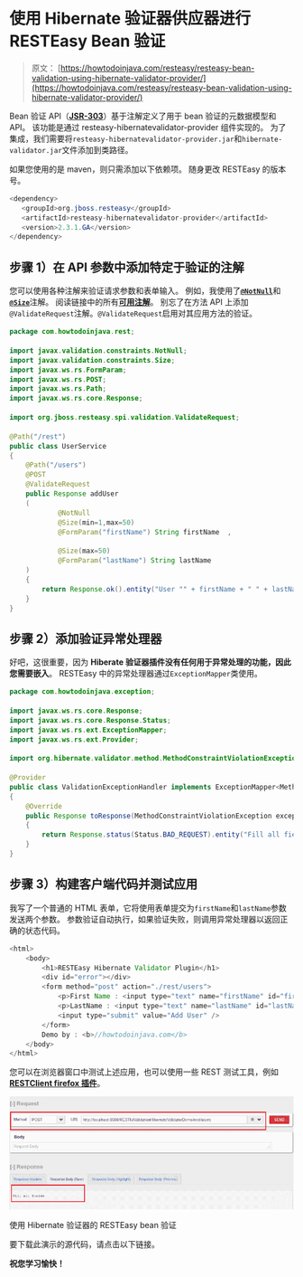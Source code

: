 # 使用 Hibernate 验证器供应器进行 RESTEasy Bean 验证

> 原文： [https://howtodoinjava.com/resteasy/resteasy-bean-validation-using-hibernate-validator-provider/](https://howtodoinjava.com/resteasy/resteasy-bean-validation-using-hibernate-validator-provider/)

Bean 验证 API（[**JSR-303**](https://jcp.org/en/jsr/detail?id=303 "jsr-303")）基于注解定义了用于 bean 验证的元数据模型和 API。 该功能是通过 resteasy-hibernatevalidator-provider 组件实现的。 为了集成，我们需要将`resteasy-hibernatevalidator-provider.jar`和`hibernate-validator.jar`文件添加到类路径。

如果您使用的是 maven，则只需添加以下依赖项。 随身更改 RESTEasy 的版本号。

```java
<dependency>
   <groupId>org.jboss.resteasy</groupId>
   <artifactId>resteasy-hibernatevalidator-provider</artifactId>
   <version>2.3.1.GA</version>
</dependency>

```

## 步骤 1）在 API 参数中添加特定于验证的注解

您可以使用各种注解来验证请求参数和表单输入。 例如，我使用了[**`@NotNull`**](https://docs.oracle.com/javaee/6/api/javax/validation/constraints/NotNull.html "NotNull annotation")和[**`@Size`**](https://docs.oracle.com/javaee/6/api/javax/validation/constraints/Size.html "Size annotation")注解。 阅读链接中的所有[**可用注解**](https://docs.oracle.com/javaee/6/api/javax/validation/constraints/package-summary.html "all validation annotations")。 别忘了在方法 API 上添加`@ValidateRequest`注解。`@ValidateRequest`启用对其应用方法的验证。

```java
package com.howtodoinjava.rest;

import javax.validation.constraints.NotNull;
import javax.validation.constraints.Size;
import javax.ws.rs.FormParam;
import javax.ws.rs.POST;
import javax.ws.rs.Path;
import javax.ws.rs.core.Response;

import org.jboss.resteasy.spi.validation.ValidateRequest;

@Path("/rest")
public class UserService 
{
	@Path("/users")
	@POST
	@ValidateRequest
	public Response addUser
	(
			@NotNull
			@Size(min=1,max=50) 
			@FormParam("firstName") String firstName  , 

			@Size(max=50)
			@FormParam("lastName") String lastName
	)
	{
		return Response.ok().entity("User "" + firstName + " " + lastName + "" added through JAX-RS JavaScript API").build();
	}
}

```

## 步骤 2）添加验证异常处理器

好吧，这很重要，因为 **Hiberate 验证器插件没有任何用于异常处理的功能，因此您需要嵌入**。 RESTEasy 中的异常处理器通过`ExceptionMapper`类使用。

```java
package com.howtodoinjava.exception;

import javax.ws.rs.core.Response;
import javax.ws.rs.core.Response.Status;
import javax.ws.rs.ext.ExceptionMapper;
import javax.ws.rs.ext.Provider;

import org.hibernate.validator.method.MethodConstraintViolationException;

@Provider
public class ValidationExceptionHandler implements ExceptionMapper<MethodConstraintViolationException> 
{
	@Override
	public Response toResponse(MethodConstraintViolationException exception) 
	{
		return Response.status(Status.BAD_REQUEST).entity("Fill all fields").build();
	}
}

```

## 步骤 3）构建客户端代码并测试应用

我写了一个普通的 HTML 表单，它将使用表单提交为`firstName`和`lastName`参数发送两个参数。 参数验证自动执行，如果验证失败，则调用异常处理器以返回正确的状态代码。

```java
<html>
	<body>
		<h1>RESTEasy Hibernate Validator Plugin</h1>
		<div id="error"></div>
		<form method="post" action="./rest/users">
			<p>First Name : <input type="text" name="firstName" id="firstName"/></p>
			<p>LastName : <input type="text" name="lastName" id="lastName"/></p>
			<input type="submit" value="Add User" />
		</form>
		Demo by : <b>//howtodoinjava.com</b>
	</body>
</html>

```

您可以在浏览器窗口中测试上述应用，也可以使用一些 REST 测试工具，例如 [**RESTClient firefox 插件**](https://addons.mozilla.org/en-US/firefox/addon/restclient/ "restclient")。

![RESTEasy bean validation using hibernate validator](img/0a901447565327ba35f000fcead941bb.png)

使用 Hibernate 验证器的 RESTEasy bean 验证

要下载此演示的源代码，请点击以下链接。

**祝您学习愉快！**
